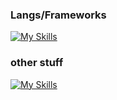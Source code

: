 <h3>Langs/Frameworks</h3>

[![My Skills](https://skillicons.dev/icons?i=arduino,bash,git,py,rust,cpp)](https://skillicons.dev)

<h3>other stuff</h3>

[![My Skills](https://skillicons.dev/icons?i=cloudflare,discord,bots,github,linux,replit)](https://skillicons.dev)
